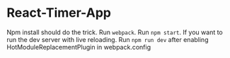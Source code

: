 # React-Timer-App

Npm install should do the trick.
Run `webpack`. Run `npm start`.
If you want to run the dev server with live reloading.
Run `npm run dev` after enabling HotModuleReplacementPlugin in webpack.config
